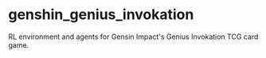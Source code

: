 # genshin_genius_invokation
RL environment and agents for Gensin Impact's Genius Invokation TCG card game.

